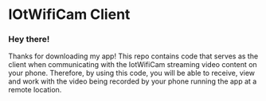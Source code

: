 # IOtWifiCam Client



### Hey there!

Thanks for downloading my app! This repo contains code that serves as the client 
when communicating with the IotWifiCam  streaming  video content on your phone. Therefore,
by using this code, you will be able to receive, view and work with the video being recorded
by your phone running the app at a remote location.




